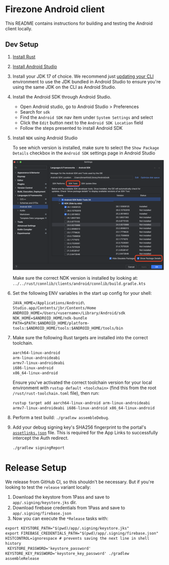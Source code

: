 # Firezone Android client

This README contains instructions for building and testing the Android client
locally.

## Dev Setup

1. [Install Rust](https://www.rust-lang.org/tools/install)

1. [Install Android Studio](https://developer.android.com/studio)

1. Install your JDK 17 of choice. We recommend just
   [updating your CLI](https://stackoverflow.com/questions/43211282/using-jdk-that-is-bundled-inside-android-studio-as-java-home-on-mac)
   environment to use the JDK bundled in Android Studio to ensure you're using
   the same JDK on the CLI as Android Studio.

1. Install the Android SDK through Android Studio.

   - Open Android studio, go to Android Studio > Preferences
   - Search for `sdk`
   - Find the `Android SDK` nav item under `System Settings` and select
   - Click the `Edit` button next to the `Android SDK Location` field
   - Follow the steps presented to install Android SDK

1. Install `NDK` using Android Studio

   To see which version is installed, make sure to select the
   `Show Package Details` checkbox in the `Android SDK` settings page in Android
   Studio

   ![Android SDK Tools](./images/android-studio-sdk-tools.png)

   Make sure the correct NDK version is installed by looking at:
   `../../rust/connlib/clients/android/connlib/build.gradle.kts`

1. Set the following ENV variables in the start up config for your shell:

   ```
   JAVA_HOME=/Applications/Android\ Studio.app/Contents/jbr/Contents/Home
   ANDROID_HOME=/Users/<username>/Library/Android/sdk
   NDK_HOME=$ANDROID_HOME/ndk-bundle
   PATH=$PATH:$ANDROID_HOME/platform-tools:$ANDROID_HOME/tools:$ANDROID_HOME/tools/bin
   ```

1. Make sure the following Rust targets are installed into the correct
   toolchain.

   ```
   aarch64-linux-android
   arm-linux-androideabi
   armv7-linux-androideabi
   i686-linux-android
   x86_64-linux-android
   ```

   Ensure you've activated the correct toolchain version for your local
   environment with `rustup default <toolchain>` (find this from the root
   `/rust/rust-toolchain.toml` file), then run:

   ```
   rustup target add aarch64-linux-android arm-linux-androideabi armv7-linux-androideabi i686-linux-android x86_64-linux-android
   ```

1. Perform a test build: `./gradlew assembleDebug`.

1. Add your debug signing key's SHA256 fingerprint to the portal's
   [`assetlinks.json`](../../elixir/apps/web/priv/static/.well-known/assetlinks.json)
   file. This is required for the App Links to successfully intercept the Auth
   redirect.
   ```
   ./gradlew signingReport
   ```

# Release Setup

We release from GitHub CI, so this shouldn't be necessary. But if you're looking
to test the `release` variant locally:

1. Download the keystore from 1Pass and save to `app/.signing/keystore.jks` dir.
1. Download firebase credentials from 1Pass and save to
   `app/.signing/firebase.json`
1. Now you can execute the `*Release` tasks with:

```shell
export KEYSTORE_PATH="$(pwd)/app/.signing/keystore.jks"
export FIREBASE_CREDENTIALS_PATH="$(pwd)/app/.signing/firebase.json"
HISTCONTROL=ignorespace # prevents saving the next line in shell history
 KEYSTORE_PASSWORD='keystore_password' KEYSTORE_KEY_PASSWORD='keystore_key_password' ./gradlew assembleRelease
```

